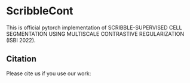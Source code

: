 # ScribbleCont

This is official pytorch implementation of SCRIBBLE-SUPERVISED CELL SEGMENTATION USING MULTISCALE CONTRASTIVE REGULARIZATION (ISBI 2022).

## Citation
Please cite us if you use our work:

